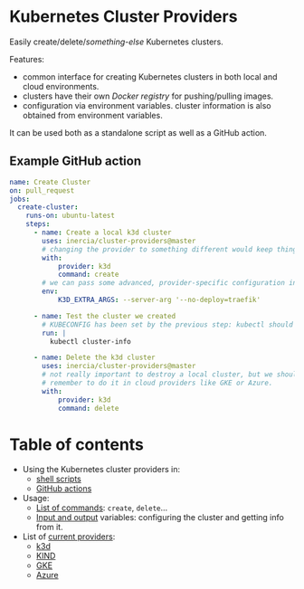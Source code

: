 # Kubernetes Cluster Providers

Easily create/delete/_something-else_ Kubernetes clusters.

Features:

- common interface for creating Kubernetes clusters in both local
  and cloud environments.
- clusters have their own _Docker registry_ for pushing/pulling images.
- configuration via environment variables. cluster information is also obtained
  from environment variables.

It can be used both as a standalone script as well as a GitHub action.

## Example GitHub action

```yaml
name: Create Cluster
on: pull_request
jobs:
  create-cluster:
    runs-on: ubuntu-latest
    steps:
      - name: Create a local k3d cluster
        uses: inercia/cluster-providers@master
        # changing the provider to something different would keep things the same
        with:
            provider: k3d
            command: create
        # we can pass some advanced, provider-specific configuration in env variables
        env:
            K3D_EXTRA_ARGS: --server-arg '--no-deploy=traefik'

      - name: Test the cluster we created
        # KUBECONFIG has been set by the previous step: kubectl should work fine
        run: |
          kubectl cluster-info

      - name: Delete the k3d cluster
        uses: inercia/cluster-providers@master
        # not really important to destroy a local cluster, but we should always
        # remember to do it in cloud providers like GKE or Azure.
        with:
            provider: k3d
            command: delete
```

# Table of contents

- Using the Kubernetes cluster providers in:
  - [shell scripts](docs/usage-shell.md)
  - [GitHub actions](docs/usage-github.md)
- Usage:
  - [List of commands](docs/entrypoints.md): `create`, `delete`...
  - [Input and output](docs/variables.md) variables: configuring the cluster and getting info from it.
- List of [current providers](docs/providers.md):
  - [k3d](docs/providers.md#k3d)
  - [KIND](docs/providers.md#kind)
  - [GKE](docs/providers.md#GKE)
  - [Azure](docs/providers.md#Azure)
